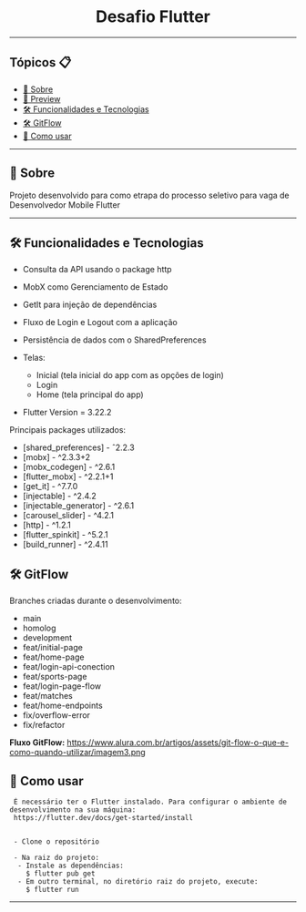 <h1 align="center">Desafio Flutter</h1>

---

<h2>Tópicos 📋</h2>

   <p>

   - [📖 Sobre](#-sobre)
   - [📱 Preview](#-preview)
   - [🛠️ Funcionalidades e Tecnologias](#-funcionalidades-e-tecnologias-estudadas)
   - [🛠️ GitFlow](#-GitFlow)
   - [🤔 Como usar](#-como-usar)

   </p>

---

<h2>📖 Sobre</h2>

<p>
    Projeto desenvolvido para como etrapa do processo seletivo para vaga de Desenvolvedor Mobile Flutter
</p>


---  

<h2>🛠️ Funcionalidades e Tecnologias </h2>


- Consulta da API usando o package http
- MobX como Gerenciamento de Estado
- GetIt para injeção de dependências
- Fluxo de Login e Logout com a aplicação
- Persistência de dados com o SharedPreferences

- Telas: 
  - Inicial (tela inicial do app com as opções de login)
  - Login 
  - Home (tela principal do app)

- Flutter Version = 3.22.2


Principais packages utilizados:
  - [shared_preferences] - ˆ2.2.3
  - [mobx] - ^2.3.3+2 
  - [mobx_codegen] - ^2.6.1 
  - [flutter_mobx] - ^2.2.1+1
  - [get_it] - ^7.7.0 
  - [injectable] - ^2.4.2 
  - [injectable_generator] - ^2.6.1 
  - [carousel_slider] - ^4.2.1 
  - [http] - ^1.2.1 
  - [flutter_spinkit] - ^5.2.1 
  - [build_runner] - ^2.4.11 



<h2>🛠️ GitFlow</h2>

Branches criadas durante o desenvolvimento:
  - main
  - homolog
  - development
  - feat/initial-page
  - feat/home-page
  - feat/login-api-conection
  - feat/sports-page
  - feat/login-page-flow
  - feat/matches
  - feat/home-endpoints
  - fix/overflow-error
  - fix/refactor

  **Fluxo GitFlow:** https://www.alura.com.br/artigos/assets/git-flow-o-que-e-como-quando-utilizar/imagem3.png



<h2>🤔 Como usar</h2>

  ```
   É necessário ter o Flutter instalado. Para configurar o ambiente de desenvolvimento na sua máquina:
   https://flutter.dev/docs/get-started/install


   - Clone o repositório

   - Na raiz do projeto:
    - Instale as dependências:
      $ flutter pub get
    - Em outro terminal, no diretório raiz do projeto, execute:
      $ flutter run
  ```

---

